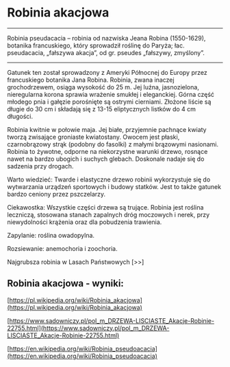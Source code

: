 # Robinia akacjowa

---
Robinia pseudacacia – robinia od nazwiska Jeana Robina (1550-1629), botanika francuskiego, który sprowadził roślinę do Paryża; łac. pseudacacia, „fałszywa akacja”, od gr. pseudes „fałszywy, zmyślony”.

---
Gatunek ten został sprowadzony z Ameryki Północnej do Europy przez francuskiego botanika Jana Robina. Robinia, zwana inaczej grochodrzewem, osiąga wysokość do 25 m. Jej luźna, jasnozielona, nieregularna korona sprawia wrażenie smukłej i eleganckiej. Górna część młodego pnia i gałęzie porośnięte są ostrymi cierniami. Złożone liście są długie do 30 cm i składają się z 13-15 eliptycznych listków do 4 cm długości.

Robinia kwitnie w połowie maja. Jej białe, przyjemnie pachnące kwiaty tworzą zwisające groniaste kwiatostany. Owocem jest płaski, czarnobrązowy strąk (podobny do fasolki) z małymi brązowymi nasionami. Robinia to żywotne, odporne na niekorzystne warunki drzewo, rosnące nawet na bardzo ubogich i suchych glebach. Doskonale nadaje się do sadzenia przy drogach.

Warto wiedzieć: Twarde i elastyczne drzewo robinii wykorzystuje się do wytwarzania urządzeń sportowych i budowy statków. Jest to także gatunek bardzo ceniony przez pszczelarzy.

Ciekawostka: Wszystkie części drzewa są trujące. Robinia jest roślina leczniczą, stosowana stanach zapalnych dróg moczowych i nerek, przy niewydolności krążenia oraz dla pobudzenia trawienia.

Zapylanie: roślina owadopylna.

Rozsiewanie: anemochoria i zoochoria.

Najgrubsza robinia w Lasach Państwowych [>>]

## Robinia akacjowa - wyniki:
[https://pl.wikipedia.org/wiki/Robinia_akacjowa](https://pl.wikipedia.org/wiki/Robinia_akacjowa)

[https://www.sadowniczy.pl/pol_m_DRZEWA-LISCIASTE_Akacje-Robinie-22755.html](https://www.sadowniczy.pl/pol_m_DRZEWA-LISCIASTE_Akacje-Robinie-22755.html)

[https://en.wikipedia.org/wiki/Robinia_pseudoacacia](https://en.wikipedia.org/wiki/Robinia_pseudoacacia)

